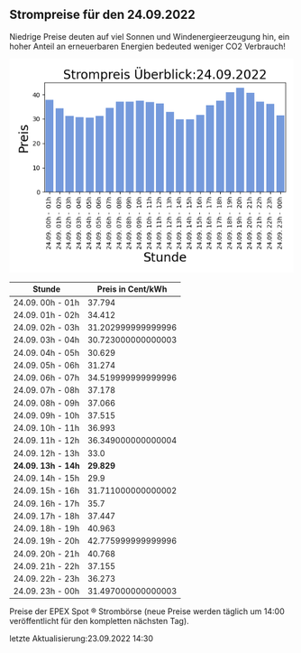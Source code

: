 
## Strompreise für den 24.09.2022

Niedrige Preise deuten auf viel Sonnen und Windenergieerzeugung hin, ein hoher Anteil an erneuerbaren Energien bedeuted weniger CO2 Verbrauch!

![Strompreis übersicht](imgs/strompreis_uebersicht.png)

| Stunde | Preis in Cent/kWh |
|---|---|
| 24.09. 00h -  01h | 37.794 | 
| 24.09. 01h -  02h | 34.412 | 
| 24.09. 02h -  03h | 31.202999999999996 | 
| 24.09. 03h -  04h | 30.723000000000003 | 
| 24.09. 04h -  05h | 30.629 | 
| 24.09. 05h -  06h | 31.274 | 
| 24.09. 06h -  07h | 34.519999999999996 | 
| 24.09. 07h -  08h | 37.178 | 
| 24.09. 08h -  09h | 37.066 | 
| 24.09. 09h -  10h | 37.515 | 
| 24.09. 10h -  11h | 36.993 | 
| 24.09. 11h -  12h | 36.349000000000004 | 
| 24.09. 12h -  13h | 33.0 | 
| **24.09. 13h -  14h** | **29.829** | 
| 24.09. 14h -  15h | 29.9 | 
| 24.09. 15h -  16h | 31.711000000000002 | 
| 24.09. 16h -  17h | 35.7 | 
| 24.09. 17h -  18h | 37.447 | 
| 24.09. 18h -  19h | 40.963 | 
| 24.09. 19h -  20h | 42.775999999999996 | 
| 24.09. 20h -  21h | 40.768 | 
| 24.09. 21h -  22h | 37.155 | 
| 24.09. 22h -  23h | 36.273 | 
| 24.09. 23h -  00h | 31.497000000000003 | 

Preise der EPEX Spot ® Strombörse (neue Preise werden täglich um 14:00 veröffentlicht für den kompletten nächsten Tag).

letzte Aktualisierung:23.09.2022 14:30